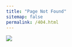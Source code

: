 ```yaml
---
title: "Page Not Found"
sitemap: false
permalink: /404.html
---
```


![](https://blog.sinapsis.agency/wp-content/uploads/2021/04/DEFINICIONES.-ERROR-404.png)